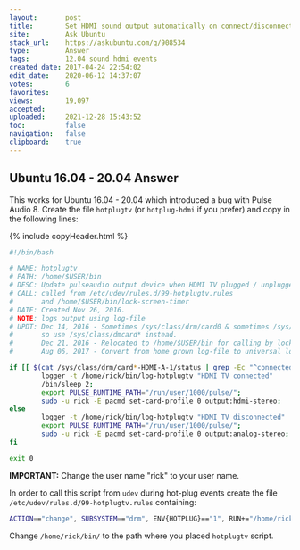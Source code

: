 ```yaml
---
layout:       post
title:        Set HDMI sound output automatically on connect/disconnect
site:         Ask Ubuntu
stack_url:    https://askubuntu.com/q/908534
type:         Answer
tags:         12.04 sound hdmi events
created_date: 2017-04-24 22:54:02
edit_date:    2020-06-12 14:37:07
votes:        6
favorites:    
views:        19,097
accepted:     
uploaded:     2021-12-28 15:43:52
toc:          false
navigation:   false
clipboard:    true
---
```


## Ubuntu 16.04 - 20.04 Answer

This works for Ubuntu 16.04 - 20.04 which introduced a bug with Pulse Audio 8. Create the file `hotplugtv` (or `hotplug-hdmi` if you prefer) and copy in the following lines:




{% include copyHeader.html %}
``` bash
#!/bin/bash

# NAME: hotplugtv
# PATH: /home/$USER/bin
# DESC: Update pulseaudio output device when HDMI TV plugged / unplugged
# CALL: called from /etc/udev/rules.d/99-hotplugtv.rules 
#       and /home/$USER/bin/lock-screen-timer
# DATE: Created Nov 26, 2016.
# NOTE: logs output using log-file
# UPDT: Dec 14, 2016 - Sometimes /sys/class/drm/card0 & sometimes /sys/class/drm/card1
#       so use /sys/class/dmcard* instead.
#       Dec 21, 2016 - Relocated to /home/$USER/bin for calling by lock-screen-timer
#       Aug 06, 2017 - Convert from home grown log-file to universal logger command.

if [[ $(cat /sys/class/drm/card*-HDMI-A-1/status | grep -Ec "^connected") -eq 1 ]]; then
        logger -t /home/rick/bin/log-hotplugtv "HDMI TV connected"
        /bin/sleep 2;
        export PULSE_RUNTIME_PATH="/run/user/1000/pulse/";
        sudo -u rick -E pacmd set-card-profile 0 output:hdmi-stereo;
else
        logger -t /home/rick/bin/log-hotplugtv "HDMI TV disconnected"
        export PULSE_RUNTIME_PATH="/run/user/1000/pulse/";
        sudo -u rick -E pacmd set-card-profile 0 output:analog-stereo;
fi

exit 0

```

**IMPORTANT:** Change the user name "rick" to your user name.

In order to call this script from `udev` during hot-plug events create the file `/etc/udev/rules.d/99-hotplugtv.rules` containing:

``` bash
ACTION=="change", SUBSYSTEM=="drm", ENV{HOTPLUG}=="1", RUN+="/home/rick/bin/hotplugtv"

```

Change `/home/rick/bin/` to the path where you placed `hotplugtv` script.

